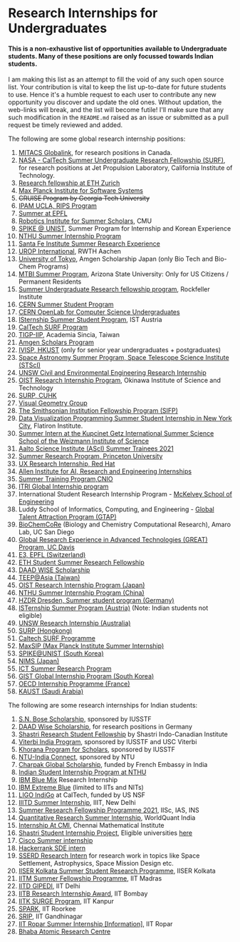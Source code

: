 # Research Internships for Undergraduates

#### This is a non-exhaustive list of opportunities available to Undergraduate students. Many of these positions are only focussed towards Indian students.

I am making this list as an attempt to fill the void of any such open source list. Your contribution is vital to keep the list up-to-date for future students to use. Hence it's a humble request to each user to contribute any new opportunity you discover and update the old ones. Without updation, the web-links will break, and the list will become futile! I'll make sure that any such modification in the `README.md` raised as an issue or submitted as a pull request be timely reviewed and added.

The following are some global research internship positions:

1.  [MITACS Globalink](https://www.mitacs.ca/en/programs/globalink/globalink-research-internship), for research positions in Canada.
2. [NASA - CalTech Summer Undergraduate Research Fellowship (SURF)](https://www.jpl.nasa.gov/edu/intern/apply/caltech-summer-undergraduate-research-fellowship/), for research positions at Jet Propulsion Laboratory, California Institute of Technology.
3. [Research fellowship at ETH Zurich](https://www.inf.ethz.ch/studies/summer-research-fellowship.html)
4. [Max Planck Institute for Software Systems](https://apply.mpi-sws.org/register/internship/)
5. ~~CRUISE Program by Georgia Tech University~~
6. [IPAM UCLA, RIPS Program](http://www.ipam.ucla.edu/programs/student-research-programs/)
7. [Summer at EPFL](https://summer.epfl.ch/)
8. [Robotics Institute for Summer Scholars](https://riss.ri.cmu.edu/), CMU
9. [SPIKE @ UNIST](http://spike.unist.ac.kr/main/main.php), Summer Program for Internship and Korean Experience
10. [NTHU Summer Internship Program](http://eng-en.web.nthu.edu.tw/files/14-1130-129169,r1447-1.php)
11. [Santa Fe Institute Summer Research Experience](https://www.santafe.edu/engage/learn/programs/undergraduate-complexity-research)
12. [UROP International](http://www.rwth-aachen.de/cms/root/Forschung/Angebote-fuer-Forschende/Angebote-fuer-Studierende/UROP/UROP-INternational/~wnr/Informationen-fuer-Studierende/?lidx=1), RWTH Aachen
13. [University of Tokyo](http://www.amgenscholars.com/japan-program), Amgen Scholarship Japan (only Bio Tech and Bio-Chem Programs)
14. [MTBI Summer Program](https://mtbi.asu.edu/summerprogram), Arizona State University: Only for US Citizens / Permanent Residents
15. [Summer Undergraduate Research fellowship program](https://www.rockefeller.edu/education-and-training/surf/), Rockfeller Institute
16. [CERN Summer Student Program](https://careers.cern/summer)  
17. [CERN OpenLab for Computer Science Undergraduates](https://openlab.cern/education)
18. [ISternship Summer Student Program](https://phd.pages.ist.ac.at/isternship/), IST Austria
19. [CalTech SURF Program](https://www.sfp.caltech.edu/programs/surf/application_information)
20. [TIGP-IIP](https://tigpsip.apps.sinica.edu.tw/index.php), Academia Sincia, Taiwan
21. [Amgen Scholars Program](amgenscholars.com/asia-program)
22. [IVISP, HKUST](https://pg.ust.hk/ivisp) (only for senior year undergraduates + postgraduates)
23. [Space Astronomy Summer Program, Space Telescope Science Institute (STScI)](http://www.stsci.edu/opportunities/space-astronomy-summer-program)
24. [UNSW Civil and Environmental Engineering Research Internship](https://www.engineering.unsw.edu.au/civil-engineering/study-with-us/international-exchange/research-internship-to-unsw-for-international-students)
25. [OIST Research Internship Program](https://groups.oist.jp/grad/research-interns), Okinawa Institute of Science and Technology
26. [SURP, CUHK](http://www.summer.cuhk.edu.hk/surp/)
27. [Visual Geometry Group](https://www.robots.ox.ac.uk/~vgg/)
28. [The Smithsonian Institution Fellowship Program (SIFP)](https://www.smithsonianofi.com/fellowship-opportunities/smithsonian-institution-fellowship-program/)
27. [Data Visualization Programming Summer Student Internship in New York City](https://simonsfoundation.wd1.myworkdayjobs.com/en-US/simonsfoundationcareers/job/162-Fifth-Avenue/Data-Visualization-Intern--SCC_R0000579), Flatiron Institute.
28. [Summer Intern at the Kupcinet Getz International Summer Science School of the Weizmann Institute of Science](https://www.weizmann.ac.il/feinberg/admissions/kupcinet-getz-international-summer-school/about-program-0)
29. [Aalto Science Institute (AScI) Summer Trainees 2021](https://www.aalto.fi/en/open-positions/aalto-science-institute-asci-summer-trainees-2021)
30. [Summer Research Program, Princeton University](https://undergraduateresearch.princeton.edu/programs/summer-programs?field_princeton_status_eligibili_value=Non-Princeton+undergrads&field_class_year_eligibility_value=Juniors&field_division_value=Engineering)
31. [UX Research Internship, Red Hat](https://us-redhat.icims.com/jobs/83084/remote-us-nc/job)
32. [Allen Institute for AI, Research and Engineering Internships](https://allenai.org/internships)
33. [Summer Training Program,CNIO](https://www.cnio.es/en/education-and-career-development/career-development-programmes/undergraduate-students/)
34. [ITRI Global Internship program](https://www.itri.org.tw/english/ListStyle.aspx?DisplayStyle=05&SiteID=1&MmmID=617731531432246346)
35. International Student Research Internship Program - [McKelvey School of Engineering](https://engineering.wustl.edu/academics/undergraduate-research/international-student-research-internship-program.html)
37. Luddy School of Informatics, Computing, and Engineering - [Global Talent Attraction Program (GTAP)](https://luddy.indiana.edu/research/student-research/fellowship.html)
38. [BioChemCoRe](https://biochemcore.ucsd.edu/) (Biology and Chemistry Computational Research), Amaro Lab, UC San Diego 
39. [Global Research Experience in Advanced Technologies (GREAT) Program, UC Davis](https://great.ucdavis.edu/)
40. [E3, EPFL (Switzerland)](https://eee.epfl.ch/)
41. [ETH Student Summer Research Fellowship](https://ethz.ch/en/studies/non-degree-courses/summer-offers/summer-projects/ssr-fellowship.html)
42. [DAAD WISE Scholarship](https://www2.daad.de/deutschland/stipendium/datenbank/en/21148-scholarship-database/?detail=50015295)
43. [TEEP@Asia (Taiwan)](https://teep.studyintaiwan.org/programs/Engineering)
44. [OIST Research Internship Program (Japan)](https://admissions.oist.jp/oist-research-internship-program-description)
45. [NTHU Summer Internship Program (China)](http://eng-en.site.nthu.edu.tw/p/412-1060-3215.php)
46. [HZDR Dresden, Summer student program (Germany)](https://www.hzdr.de/db/Cms?pOid=34387&pNid=2519)
47. [ISTernship Summer Program (Austria)](https://phd.pages.ist.ac.at/isternship/) (Note: Indian students not eligible)
48. [UNSW Research Internship (Australia)](https://www.science.unsw.edu.au/student-life/student-opportunities/research-internships)
49. [SURP (Hongkong)](http://www.summer.cuhk.edu.hk/surp/?fbclid=IwAR0-H6g4x7UetRxFQkcnK95zvgjkp81TjgCZlBgv-NjrRSxWiOxy84TZuhw)
50. [Caltech SURF Programme](http://sfp.caltech.edu/programs/surf)
51. [MaxSIP (Max Planck Institute Summer Internship)](https://imprs-ls.opencampus.net/en/maxsip_application_info)
52. [SPIKE@UNIST (South Korea)](https://spike.unist.ac.kr:10449/02_learn/learn03.php)
53. [NIMS (Japan)](https://www.nims.go.jp/eng/hr-development/internship.html)
54. [ICT Summer Research Program](https://ict.usc.edu/academics/internships/application/)
55. [GIST Global Internship Program (South Korea)](https://www.gist.ac.kr/en/html/sub07/0702.html)
56. [OECD Internship Programme (France)](https://www.oecd.org/careers/internship-programme/)
57. [KAUST (Saudi Arabia)](https://vsrp.kaust.edu.sa/)

The following are some research internships for Indian students:

1. [S.N. Bose Scholarship](http://iusstf.org/story/53-74-For-Indian-Students.html), sponsored by IUSSTF
2. [DAAD Wise Scholarship](https://www.daad.de/go/en/stipa50015295), for research positions in Germany
1. [Shastri Research Student Fellowship](https://www.shastriinstitute.org/shastri-research-student-fellowship) by Shastri Indo-Canadian Institute
2. [Viterbi India Program](https://www.iusstf.org/program/iusstf-viterbi-program), sponsored by IUSSTF and USC Viterbi
3. [Khorana Program for Scholars](https://www.iusstf.org/program/khorana-program-for-scholars), sponsored by IUSSTF
4. [NTU-India Connect](http://global.ntu.edu.sg/GMP/ic/Pages/default.aspx), sponsored by NTU
5. [Charpak Global Scholarship](https://www.inde.campusfrance.org/charpak-lab-scholarship), funded by French Embassy in India
6. [Indian Student Internship Program at NTHU](http://oga.nthu.edu.tw/news.php?id=233&lang=en)
7. [IBM Blue Mix](https://researcher.watson.ibm.com/researcher/view_group_subpage.php?id=8101) Research Internship
8. [IBM Extreme Blue](http://www-07.ibm.com/employment/in/students/extreme-blue/index.html) (limited to IITs and NITs)
9. [LIGO IndiGo](http://jobs.gw-indigo.org/tiki-index.php?page=LIGO-IndIGO+Summer+Students+Program) at CalTech, funded by US NSF
10. [IIITD Summer Internship](https://www.iiitd.ac.in/placement/internships), IIIT, New Delhi
11. [Summer Research Fellowship Programme 2021](https://web-japps.ias.ac.in:8443/fellowship2021/application_instructions.jsp), IISc, IAS, INS
12. [Quantitative Research Summer Internship](https://websim.worldquantchallenge.com/en/cms/wqc/summerprograms/india/), WorldQuant India
13. [Internship At CMI](https://www.cmi.ac.in/admissions/internships.php), Chennai Mathematical Institute
14. [Shastri Student Internship Project](https://www.shastriinstitute.org/Shastri_Student_Internship_Project), Eligible universities [here](https://www.shastriinstitute.org/member-council)
15. [Cisco Summer internship](https://jobs.cisco.com/jobs/ProjectDetail/Software-Engineer-Bachelor-s-Intern-United-States/1295250?source=Pitt+CSC&tags=CDC+SnNG+students-and-new-graduate-programs)
16. [Hackerrank SDE intern](https://breakinghierarchy.com/hackerrank-sde-intern/)
17. [SSERD Research Intern](https://www.sserd.org/internship/) for research work in topics like Space Settlement, Astrophysics, Space Mission Design etc.
18. [IISER Kolkata Summer Student Research Programme](https://www.iiserkol.ac.in/~summer.research/), IISER Kolkata
19. [IITM Summer Fellowship Programme](https://sfp.iitm.ac.in), IIT Madras
20. [IITD GIPEDI](https://web.iitd.ac.in/~subrat/SummerInternshipRules.htm), IIT Delhi
21. [IITB Research Internship Award](http://www.iitb.ac.in/en/education/research-internship), IIT Bombay
22. [IITK SURGE Program](http://surge.iitk.ac.in/about.html), IIT Kanpur
23. [SPARK](http://spark.iitr.ac.in/), IIT Roorkee
24. [SRIP](https://srip.iitgn.ac.in/info/), IIT Gandhinagar
25. [IIT Ropar Summer Internship](https://onlineportal.iitrpr.ac.in/sia-21)[ [Information]](https://www.iitrpr.ac.in/sites/default/files/Advertisement%20for%20Summer%20Internship%202021.pdf), IIT Ropar
26. [Bhaba Atomic Research Centre](http://www.barc.gov.in/student/)
